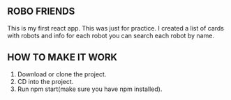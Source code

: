## ROBO FRIENDS
This is my first react app. This was just for practice. I created a list of cards with robots and info for each robot you can search each robot by name.

## HOW TO MAKE IT WORK
1. Download or clone the project.
2. CD into the project.
3. Run npm start(make sure you have npm installed).
